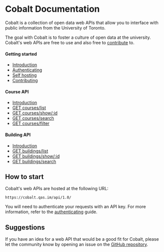 # Cobalt Documentation

Cobalt is a collection of open data web APIs that allow you to interface with public information from the University of Toronto.

The goal with Cobalt is to foster a culture of open data at the university. Cobalt's web APIs are free to use and also free to [contribute](./getting-started/contributing.md) to.

#### Getting started

* [Introduction](./getting-started/introduction.md)
* [Authenticating](./getting-started/authenticating.md)
* [Self hosting](./getting-started/self-hosting.md)
* [Contributing](./getting-started/contributing.md)

#### Course API

* [Introduction](./endpoints/course-api/introduction.md)
* [GET courses/list](./endpoints/course-api/list.md)
* [GET courses/show/:id](./endpoints/course-api/show.md)
* [GET courses/search](./endpoints/course-api/search.md)
* [GET courses/filter](./endpoints/course-api/filter.md)

#### Building API

* [Introduction](./endpoints/building-api/introduction.md)
* [GET buildings/list](./endpoints/building-api/list.md)
* [GET buildings/show/:id](./endpoints/building-api/show.md)
* [GET buildings/search](./endpoints/building-api/search.md)

## How to start

Cobalt's web APIs are hosted at the following URL:

```
https://cobalt.qas.im/api/1.0/
```

You will need to authenticate your requests with an API key. For more information, refer to the [authenticating](./getting-started/authenticating.md) guide.

## Suggestions

If you have an idea for a web API that would be a good fit for Cobalt, please let the community know by opening an issue on the [GitHub repository](https://github.com/cobalt-uoft/cobalt/issues).
